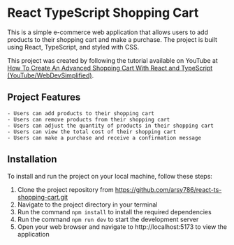 # React TypeScript Shopping Cart

This is a simple e-commerce web application that allows users to add products to their shopping cart and make a purchase. The project is built using React, TypeScript, and styled with CSS.

This project was created by following the tutorial available on YouTube at [How To Create An Advanced Shopping Cart With React and TypeScript (YouTube/WebDevSimplified)](https://www.youtube.com/watch?v=lATafp15HWA&t=1s).

## Project Features

    - Users can add products to their shopping cart
    - Users can remove products from their shopping cart
    - Users can adjust the quantity of products in their shopping cart
    - Users can view the total cost of their shopping cart
    - Users can make a purchase and receive a confirmation message

## Installation

To install and run the project on your local machine, follow these steps:

1. Clone the project repository from https://github.com/arsy786/react-ts-shopping-cart.git
2. Navigate to the project directory in your terminal
3. Run the command `npm install` to install the required dependencies
4. Run the command `npm run dev` to start the development server
5. Open your web browser and navigate to http://localhost:5173 to view the application
